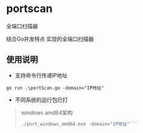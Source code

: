 # portscan
全端口扫描器

结合Go并发特点 实现的全端口扫描器

## 使用说明
* 支持命令行传递IP地址
```
go run .\portScan.go -domain="IP地址"
```

* 不同系统的运行包已打
> windows amd64架构
> ```go
> ./port_windows_amd64.exe -domain="IP地址"```
